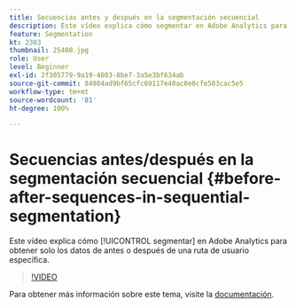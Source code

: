 ```yaml
---
title: Secuencias antes y después en la segmentación secuencial
description: Este vídeo explica cómo segmentar en Adobe Analytics para obtener solo los datos de antes o después de una ruta de usuario específica.
feature: Segmentation
kt: 2303
thumbnail: 25400.jpg
role: User
level: Beginner
exl-id: 2f305779-9a19-4603-8be7-3a5e3bf634ab
source-git-commit: 84984ad9bf65cfc69117e40ac0e0cfe503cac5e5
workflow-type: tm+mt
source-wordcount: '81'
ht-degree: 100%

---
```


# Secuencias antes/después en la segmentación secuencial {#before-after-sequences-in-sequential-segmentation}

Este vídeo explica cómo [!UICONTROL segmentar] en Adobe Analytics para obtener solo los datos de antes o después de una ruta de usuario específica.

>[!VIDEO](https://video.tv.adobe.com/v/25400/?quality=12&learn=on)

Para obtener más información sobre este tema, visite la [documentación](https://experienceleague.adobe.com/docs/analytics/components/segmentation/segmentation-workflow/seg-sequential-build.html?lang=es).
